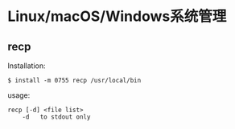 # Linux/macOS/Windows系统管理

## recp
Installation:
```shell
$ install -m 0755 recp /usr/local/bin
```

usage:
```shell
recp [-d] <file list>
    -d   to stdout only
```
